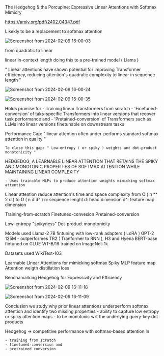 The Hedgehog & the Porcupine: Expressive Linear Attentions with
Softmax Mimicry

https://arxiv.org/pdf/2402.04347.pdf

Likekly to be a replacement to softmax attention 

![Screenshot from 2024-02-09 16-00-03](https://github.com/vyomakesh09/notes/assets/54256947/913d2ba7-7d7d-4c92-96d8-89b3bd7e8ae2)


from quadratic to linear

linear in-context length doing this to a pre-trained model ( Llama )

" Linear attentions have shown potential for improving Transformer efficiency, reducing attention's quadratic complexity to linear in sequence length " 

![Screenshot from 2024-02-09 16-00-24](https://github.com/vyomakesh09/notes/assets/54256947/4107e2a4-b541-40c2-b0a4-7621b83aba74)


![Screenshot from 2024-02-09 16-00-35](https://github.com/vyomakesh09/notes/assets/54256947/aaeef21c-f92c-4186-a336-6b9f5f4b42f8)


Holds promise for 
    - Training linear Transformers from scratch 
    - 'Finetuned-conversion' of taks-specific Transformers into linear versions that recover task performance and 
    - 'Pretained-conversion' of Transformers such as LLMs into linear versions finetunable on downstream tasks 

Performance Gap: " linear attention often under-performs standard softmax attention in quality " 

    To close this gap: " Low-entropy ( or spiky ) weights and dot-product monotonicity " 

HEDGEDOG, A LEARNABLE LINEAR ATTENTION THAT RETAINS THE SPIKY AND MONOTONIC PROPERTIES OF SOFTMAX ATTENTION WHILE MAINTAINING LINEAR COMPLEXITY

    - Uses trainable MLPs to produce attention weights mimicking softmax attention 

Linear attention reduce attention's time and space complexity 
from O ( n ** 2 d ) to O ( n d d^ ) 
    n: sequence lenght
    d: head dimension 
    d^: feature map dimension 


Training-from-scratch 
Finetuned-convesion 
Pretained-conversion 

Low-entropy "spikyness"
Dot-product monotonicity 

Models used 
    Llama-2 7B fintuning with low-rank adapters ( LoRA )
    GPT-2 125M - outperformes TR2 ( Tranformer to RNN ), H3 and Hyena
    BERT-base fintuned on GLUE
    ViT-B/16 trained on ImageNet-1k



Datasets used
    WikiText-103


Learnable LInear Attentions for mimicking softmax
    Spiky MLP feature map 
    Attention weigth distillation loss 

Benchamarking Hedgehog for Expressivity and Efficiency 

![Screenshot from 2024-02-09 16-11-18](https://github.com/vyomakesh09/notes/assets/54256947/d4e497c5-e2d3-4a56-b4e3-1b12d124f037)

![Screenshot from 2024-02-09 16-11-09](https://github.com/vyomakesh09/notes/assets/54256947/a82b97b5-11a2-42b7-a322-c72f7a8e28bd)

Conclusion 
    we study why prior linear attentions underperform softmax attention and identify two missing properties 
    - ability to capture low entropy or spiky attention maps 
    - to be monotonic wrt the underlying query-key dot products 

Hedgehog -> competitive performance with softmax-based attention in 

    - training from scratch 
    - finetuned-conversion and 
    - pretrained conversion 
